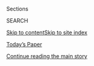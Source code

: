 <div id="app">

<div>

<div class="NYTAppHideMasthead css-1r6wvpq e1suatyy0">

<div class="section css-ui9rw0 e1suatyy2">

<div class="css-eph4ug er09x8g0">

<div class="css-6n7j50">

</div>

<span class="css-1dv1kvn">Sections</span>

<div class="css-10488qs">

<span class="css-1dv1kvn">SEARCH</span>

</div>

[Skip to content](#site-content)[Skip to site
index](#site-index)

</div>

<div class="css-10698na e1huz5gh0">

</div>

</div>

<div id="masthead-bar-one" class="section hasLinks css-15hmgas e1csuq9d3">

<div class="css-uqyvli e1csuq9d0">

</div>

<div class="css-1uqjmks e1csuq9d1">

</div>

<div class="css-9e9ivx">

[](https://myaccount.nytimes.com/auth/login?response_type=cookie&client_id=vi)

</div>

<div class="css-1bvtpon e1csuq9d2">

[Today’s Paper](https://www.nytimes.com/section/todayspaper)

</div>

</div>

</div>

</div>

<div data-aria-hidden="false">

<div id="site-content" data-role="main">

<div id="top-wrapper" class="css-15p45cc eaca97t0" type="top">

<div id="top-slug" class="css-19x0jxb eaca97t1" hidden="">

Advertisement

</div>

[Continue reading the main
story](#after-top)

<div class="ad top-wrapper" style="text-align:center;height:100%;display:block;min-height:90px">

<div id="top" class="place-ad" data-position="top" data-size-key="top">

</div>

</div>

<div id="after-top">

</div>

</div>

<div id="byline" class="section css-15h4p1b e9abtgs0">

<div class="css-1j21atc e1svk9qx1">

<div class="css-nfcc9b e1svk9qx3">

<div class="css-cnx41t">

![Portrait of Sandra E.
Garcia](https://static01.nyt.com/images/2020/07/10/reader-center/author-sandra-e-garcia/author-sandra-e-garcia-thumbLarge.png)

</div>

<div class="css-vl9dhg e1svk9qx5">

<div class="css-1nrhkj6 e1svk9qx6">

# Sandra E. Garcia

</div>

## <span>Recent and archived work by Sandra E. Garcia for The New York Times</span>

</div>

</div>

</div>

<div>

<div id="mid1-wrapper" class="css-1mn4oms eaca97t0" type="rank">

<div id="mid1-slug" class="css-1tag3rd eaca97t1">

Advertisement

</div>

[Continue reading the main
story](#after-mid1)

<div id="mid1" class="ad mid1-wrapper" style="text-align:center;height:100%;display:block">

</div>

<div id="after-mid1">

</div>

</div>

</div>

<div class="css-185go5a e1o5byef0">

<div class="css-15cbhtu">

  - [Latest](#stream-panel)
  - <span class="css-6n7j50">Search</span>
    <div class="control">
    <div class="label-container css-1dv1kvn">
    Search
    </div>
    <div class="css-wm4t3d">
    **<span id="clear-search-input" class="css-1dv1kvn">Clear this text
    input</span>
    </div>
    </div>
    <span class="css-1iovbfw"></span>

<div id="stream-panel" class="section css-8msx5b e1jz0cab1">

<div class="css-13mho3u">

1.  
    
    <div class="css-1cp3ece">
    
    <div class="css-1l4spti">
    
    [](/es/2020/08/03/espanol/cultura/victor-victor-murio-coronavirus.html)
    
    <div class="css-79elbk">
    
    ![](https://static01.nyt.com/images/2020/07/27/obituaries/03Victor-ES/merlin_175001436_38b11f8e-227a-4e2c-9821-7618af9b2524-thumbWide.jpg?quality=75&auto=webp&disable=upscale)
    
    </div>
    
    ### <span class="css-m70j1g">Los que hemos perdido</span>
    
    ## Víctor Víctor, conocido por el éxito ‘Mesita de Noche’, muere a los 71 años
    
    El cantante, compositor y productor también llevó clases de teatro,
    música y danza a comunidades desfavorecidas. Murió de COVID-19.
    
    <div class="css-1nqbnmb ea5icrr0">
    
    By <span class="css-1n7hynb">Sandra E. Garcia</span>
    
    </div>
    
    <div class="css-185051n">
    
    [Read in
    English](https://www.nytimes.com/2020/08/01/obituaries/victor-victor-dead-coronavirus.html "Read in English")
    
    </div>
    
    </div>
    
    <div class="css-1lc2l26 e1xfvim33">
    
    </div>
    
    </div>

2.  
    
    <div class="css-1cp3ece">
    
    <div class="css-1l4spti">
    
    [](/2020/08/01/obituaries/victor-victor-dead-coronavirus.html)
    
    <div class="css-79elbk">
    
    ![](https://static01.nyt.com/images/2020/07/27/obituaries/27Victor/merlin_175001436_38b11f8e-227a-4e2c-9821-7618af9b2524-thumbWide.jpg?quality=75&auto=webp&disable=upscale)
    
    </div>
    
    ### <span class="css-m70j1g">Those We’ve Lost</span>
    
    ## Víctor Víctor, Known for the Hit ‘Mesita de Noche,’ Dies at 71
    
    A singer, songwriter and producer, Mr. Víctor also worked to bring
    theater, music and dance lessons to underprivileged communities. He
    died of Covid-19.
    
    <div class="css-1nqbnmb ea5icrr0">
    
    By <span class="css-1n7hynb">Sandra E. Garcia</span>
    
    </div>
    
    <div class="css-185051n">
    
    [Leer en
    español](https://www.nytimes.com/es/2020/08/03/espanol/cultura/victor-victor-murio-coronavirus.html "Read in Spanish")
    
    </div>
    
    </div>
    
    <div class="css-1lc2l26 e1xfvim33">
    
    </div>
    
    </div>

3.  
    
    <div class="css-1cp3ece">
    
    <div class="css-1l4spti">
    
    [](/2020/07/24/us/robert-e-lee-high-school-john-lewis.html)
    
    <div class="css-79elbk">
    
    ![](https://static01.nyt.com/images/2020/07/24/multimedia/24xp-lewis-school-pix1/24xp-lewis-school-pix1-thumbWide.jpg?quality=75&auto=webp&disable=upscale)
    
    </div>
    
    ## Robert E. Lee High in Virginia Will Be Renamed for John Lewis, District Says
    
    Mr. Lewis, the civil rights giant who died last week, beat out a
    list that included Barack Obama and Cesar Chavez to have the high
    school, in Fairfax County, named after him.
    
    <div class="css-1nqbnmb ea5icrr0">
    
    By <span class="css-1n7hynb">Sandra E.
    Garcia</span>
    
    </div>
    
    </div>
    
    <div class="css-1lc2l26 e1xfvim33">
    
    </div>
    
    </div>

4.  
    
    <div class="css-1cp3ece">
    
    <div class="css-1l4spti">
    
    [](/2020/07/24/books/finish-the-fight-excerpt.html)
    
    <div class="css-79elbk">
    
    ![](https://static01.nyt.com/images/2020/07/24/multimedia/24suffrage-book-07/24suffrage-book-07-thumbWide.jpg?quality=75&auto=webp&disable=upscale)
    
    </div>
    
    ## Meet the Brave but Overlooked Women of Color Who Fought for the Vote
    
    In “Finish the Fight\!,” excerpted here, New York Times journalists
    tell the stories of lesser-known figures in the battle to make the
    19th Amendment a reality.
    
    <div class="css-1nqbnmb ea5icrr0">
    
    By <span class="css-1n7hynb">Veronica Chambers, Jennifer Schuessler,
    Amisha Padnani, Jennifer Harlan, Sandra E. Garcia <span>and</span>
    Vivian
    Wang</span>
    
    </div>
    
    </div>
    
    <div class="css-1lc2l26 e1xfvim33">
    
    </div>
    
    </div>

5.  
    
    <div class="css-1cp3ece">
    
    <div class="css-1l4spti">
    
    [](/2020/07/21/us/politics/john-lewis-comic-con.html)
    
    <div class="css-79elbk">
    
    ![](https://static01.nyt.com/images/2020/07/21/multimedia/21xp-lewis-comiccon/21xp-lewis-comiccon-thumbWide-v2.jpg?quality=75&auto=webp&disable=upscale)
    
    </div>
    
    ## When John Lewis Cosplayed at Comic-Con as His Younger Self
    
    For several years, Mr. Lewis would lead a group of children in a
    march across the San Diego Convention Center.
    
    <div class="css-1nqbnmb ea5icrr0">
    
    By <span class="css-1n7hynb">Sandra E.
    Garcia</span>
    
    </div>
    
    </div>
    
    <div class="css-1lc2l26 e1xfvim33">
    
    </div>
    
    </div>

6.  
    
    <div class="css-1cp3ece">
    
    <div class="css-1l4spti">
    
    [](/2020/07/20/business/media/black-creatives-protests.html)
    
    <div class="css-79elbk">
    
    ![](https://static01.nyt.com/images/2020/07/14/business/14Black-Creatives-martin/merlin_174170583_61b66f0b-f3f0-4902-97de-a9733ec707f9-thumbWide.jpg?quality=75&auto=webp&disable=upscale)
    
    </div>
    
    ## A Rush to Use Black Art Leaves the Artists Feeling Used
    
    Black creative professionals say they have been used to lend
    legitimacy to diversity campaigns while being underpaid and
    pigeonholed.
    
    <div class="css-1nqbnmb ea5icrr0">
    
    By <span class="css-1n7hynb">Tiffany Hsu <span>and</span> Sandra E.
    Garcia</span>
    
    </div>
    
    </div>
    
    <div class="css-1lc2l26 e1xfvim33">
    
    </div>
    
    </div>

7.  
    
    <div class="css-1cp3ece">
    
    <div class="css-1l4spti">
    
    [](/2020/07/11/us/plantation-fl-rhode-island.html)
    
    <div class="css-79elbk">
    
    ![](https://static01.nyt.com/images/2020/07/09/multimedia/00xp-plantation-auguste/00xp-plantation-auguste-thumbWide.jpg?quality=75&auto=webp&disable=upscale)
    
    </div>
    
    ## ‘Not a Welcoming Name’: Calls to Drop ‘Plantation’ Gain Steam Nationwide
    
    Across the country, people are pushing to change the names of
    cities, neighborhoods and gated communities that include the word
    “plantation.”
    
    <div class="css-1nqbnmb ea5icrr0">
    
    By <span class="css-1n7hynb">Sandra E.
    Garcia</span>
    
    </div>
    
    </div>
    
    <div class="css-1lc2l26 e1xfvim33">
    
    </div>
    
    </div>

8.  
    
    <div class="css-1cp3ece">
    
    <div class="css-1l4spti">
    
    [](/2020/07/09/style/ziwe-fumudoh-asks-how-many-black-people-do-you-know.html)
    
    <div class="css-79elbk">
    
    ![](https://static01.nyt.com/images/2020/07/09/fashion/09ZIWE-prmo/09ZIWE-prmo-thumbWide.jpg?quality=75&auto=webp&disable=upscale)
    
    </div>
    
    ## Ziwe Fumudoh Asks: ‘How Many Black People Do You Know?’
    
    The comedian performs a kind of racial high wire act on her
    Instagram Live show, but she really just wants to heal.
    
    <div class="css-1nqbnmb ea5icrr0">
    
    By <span class="css-1n7hynb">Sandra E.
    Garcia</span>
    
    </div>
    
    </div>
    
    <div class="css-1lc2l26 e1xfvim33">
    
    </div>
    
    </div>

9.  
    
    <div class="css-1cp3ece">
    
    <div class="css-1l4spti">
    
    [](/2020/07/06/nyregion/black-women-essential-workers.html)
    
    <div class="css-79elbk">
    
    ![](https://static01.nyt.com/images/2020/07/03/nyregion/00xp-virus-artists1/00xp-virus-artists1-thumbWide-v2.jpg?quality=75&auto=webp&disable=upscale)
    
    </div>
    
    ## How a Brooklyn Artist Is Making Black Women Her Focus
    
    Through her Essential Workers series, Aya Brown, 24, has shined a
    spotlight on the Black women in New York who work in hospitals,
    schools and retail.
    
    <div class="css-1nqbnmb ea5icrr0">
    
    By <span class="css-1n7hynb">Sandra E.
    Garcia</span>
    
    </div>
    
    </div>
    
    <div class="css-1lc2l26 e1xfvim33">
    
    </div>
    
    </div>

10. 
    
    <div class="css-1cp3ece">
    
    <div class="css-1l4spti">
    
    [](/2020/06/29/us/mt-rainier-missing-hikers.html)
    
    <div class="css-79elbk">
    
    ![](https://static01.nyt.com/images/2020/06/29/us/29xp-Rainier/merlin_170708022_3241b7dd-d35e-40de-a98e-be38764ccc70-thumbWide.jpg?quality=75&auto=webp&disable=upscale)
    
    </div>
    
    ## Body of One of Three Hikers Missing on Mount Rainier Is Found
    
    Inclement weather has hampered the search for the hikers, who
    officials said were climbing in different locations.
    
    <div class="css-1nqbnmb ea5icrr0">
    
    By <span class="css-1n7hynb">Sandra E. Garcia</span>
    
    </div>
    
    </div>
    
    <div class="css-1lc2l26 e1xfvim33">
    
    </div>
    
    </div>

<div class="css-13mho3u">

<div class="css-1t62hi8">

<div class="css-1stvaey">

Show
More

<div>

<div style="border:0;clip:rect(0 0 0 0);height:1px;margin:-1px;overflow:hidden;white-space:nowrap;padding:0;width:1px;position:absolute" data-role="log" data-aria-live="assertive">

</div>

<div style="border:0;clip:rect(0 0 0 0);height:1px;margin:-1px;overflow:hidden;white-space:nowrap;padding:0;width:1px;position:absolute" data-role="log" data-aria-live="assertive">

</div>

<div style="border:0;clip:rect(0 0 0 0);height:1px;margin:-1px;overflow:hidden;white-space:nowrap;padding:0;width:1px;position:absolute" data-role="log" data-aria-live="polite">

</div>

<div style="border:0;clip:rect(0 0 0 0);height:1px;margin:-1px;overflow:hidden;white-space:nowrap;padding:0;width:1px;position:absolute" data-role="log" data-aria-live="polite">

</div>

</div>

</div>

</div>

</div>

</div>

<div class="css-g6hk37 supplemental">

<div id="mid2-wrapper" class="css-10wkyv7 eaca97t0" type="lede">

<div id="mid2-slug" class="css-1tag3rd eaca97t1">

Advertisement

</div>

[Continue reading the main
story](#after-mid2)

<div id="mid2" class="ad mid2-wrapper" style="text-align:center;height:100%;display:block;min-height:250px">

</div>

<div id="after-mid2">

</div>

</div>

## Follow Elsewhere

<div class="module-body">

  - [**<span data-aria-hidden="true">S\_Evangelina</span><span class="css-1dv1kvn">twitter
    page for S\_Evangelina</span>](https://twitter.com/S_Evangelina)

</div>

</div>

</div>

</div>

</div>

</div>

</div>

## Site Index

<div>

</div>

## Site Information Navigation

  - [© <span>2020</span> <span>The New York Times
    Company</span>](https://help.nytimes.com/hc/en-us/articles/115014792127-Copyright-notice)

<!-- end list -->

  - [NYTCo](https://www.nytco.com/)
  - [Contact
    Us](https://help.nytimes.com/hc/en-us/articles/115015385887-Contact-Us)
  - [Work with us](https://www.nytco.com/careers/)
  - [Advertise](https://nytmediakit.com/)
  - [T Brand Studio](http://www.tbrandstudio.com/)
  - [Your Ad
    Choices](https://www.nytimes.com/privacy/cookie-policy#how-do-i-manage-trackers)
  - [Privacy](https://www.nytimes.com/privacy)
  - [Terms of
    Service](https://help.nytimes.com/hc/en-us/articles/115014893428-Terms-of-service)
  - [Terms of
    Sale](https://help.nytimes.com/hc/en-us/articles/115014893968-Terms-of-sale)
  - [Site
    Map](https://spiderbites.nytimes.com)
  - [Help](https://help.nytimes.com/hc/en-us)
  - [Subscriptions](https://www.nytimes.com/subscription?campaignId=37WXW)

</div>

</div>
